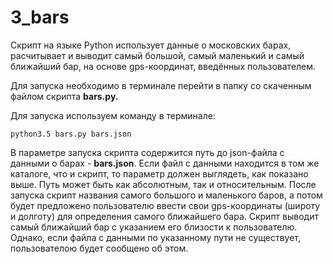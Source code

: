 # 3_bars

Скрипт на языке Python использует данные о московских барах, расчитывает и выводит самый большой, самый маленький и самый ближайший бар, на основе gps-координат, введённых пользователем.

Для запуска необходимо в терминале перейти в папку со скаченным файлом скрипта **bars.py.**

Для запуска используем команду в терминале:

    python3.5 bars.py bars.json
В параметре запуска скрипта содержится путь до json-файла с данными о барах - **bars.json**. Если файл с данными находится в том же каталоге, что и скрипт, то параметр должен выглядеть, как показано выше. Путь может быть как абсолютным, так и относительным.
После запуска скрипт названия самого большого и маленького баров, а потом будет предложено пользователю ввести свои gps-координаты (широту и долготу) для определения самого ближайшего бара. Скрипт выводит самый ближайший бар с указанием его близости к пользователю. Однако, если файла с данными по указанному пути не существует, пользователою будет сообщено об этом.




